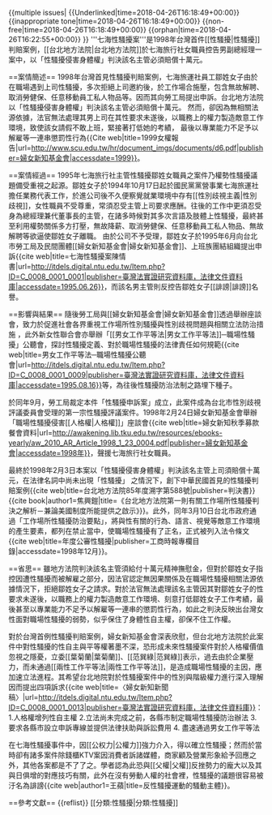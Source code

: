 {{multiple issues|
{{Underlinked|time=2018-04-26T16:18:49+00:00}}
{{inappropriate tone|time=2018-04-26T16:18:49+00:00}}
{{non-free|time=2018-04-26T16:18:49+00:00}}
{{orphan|time=2018-04-26T16:22:55+00:00}}
}}
'''七海性騷擾案'''是1998年台灣首件[[性騷擾|性騷擾]]判賠案例，[[台北地方法院|台北地方法院]]於七海旅行社女職員控告男副總經理一案中，以「性騷擾侵害身體權」判決該名主管必須賠償十萬元。

==案情簡述== 
1998年台灣首見性騷擾判賠案例，七海旅運社員工鄒姓女子由於在職場遇到上司性騷擾，多次拒絕上司邀約後，於工作場合施壓，包含無故解聘、取消勞健保、任意移動員工私人物品等。因而其向勞工局提出申訴。台北地方法院以「性騷擾侵害身體權」判決該名主管必須賠償十萬元。 然而，卻因為無相關法源依據，法官無法處理其男上司在其性要求未遂後，以職務上的權力製造敵意工作環境，致使該女請假不敢上班，緊接著打低她的考績， 最後以專業能力不足予以解雇等一連串懲罰性行為<ref>{{Cite web|title=1999女權報告|url=http://www.scu.edu.tw/hr/document_imgs/documents/d6.pdf|publisher=婦女新知基金會|accessdate=1999}}</ref>。

==案情經過==
1995年七海旅行社主管性騷擾鄒姓女職員之案件乃權勢性騷擾議題備受重視之起源。鄒姓女子於1994年10月17日起於國民黨黨營事業七海旅運社擔任業務代表工作，於進公司後不久便察覺就業環境中存有[[性別歧視主義|性別歧視]]，女性職員不受尊重，常須忍受主管上司要求應酬。往後的工作中更須忍受身為總經理兼代董事長的主管，在諸多時候對其多次言語及肢體上性騷擾，最終甚至利用權勢關係多方打壓，無故降薪、取消勞健保、任意移動員工私人物品、無故解聘等欲逼使鄒姓女子離職。
由於公司不予受理，鄒姓女子於1995年6月向台北市勞工局及民間團體[[婦女新知基金會|婦女新知基金會]]、上班族團結組織提出申訴<ref>{{cite web|title=七海性騷擾案陳情書|url=http://itdels.digital.ntu.edu.tw/Item.php?ID=C_0008_0001_0001|publisher=臺灣法實證研究資料庫，法律文件資料庫|accessdate=1995.06.26}}</ref>，而該名男主管則反控告鄒姓女子[[誹謗|誹謗]]名譽。

==影響與結果==
隨後勞工局與[[婦女新知基金會|婦女新知基金會]]透過舉辦座談會，致力於促進社會各界重視工作場所性別騷擾與性別歧視問題與相關立法防治措施 ，此外新女性聯合會亦舉辦「[[男女工作平等法|男女工作平等法]]─職場性騷擾」公聽會，探討性騷擾定義、對於職場性騷擾的法律責任如何規範<ref>{{cite web|title=男女工作平等法─職場性騷擾公聽會|url=http://itdels.digital.ntu.edu.tw/Item.php?ID=C_0008_0001_0009|publisher=臺灣法實證研究資料庫，法律文件資料庫|accessdate=1995.08.16}}</ref>等，為往後性騷擾防治法制之路埋下種子。

於同年9月，勞工局裁定本件「性騷擾申訴案」成立，此案件成為台北市性別歧視評議委員會受理的第一宗性騷擾評議案件。1998年2月24日婦女新知基金會舉辦「職場性騷擾侵害[[人格權|人格權]]」座談會<ref>{{cite web|title=婦女新知秋季募款餐會資料|url=http://awakening.lib.tku.edu.tw/resources/ebooks-yearly/aw_2010_AR_Article_1998_1_23_0004.pdf|publisher=婦女新知基金會|accessdate=1998年}}</ref>，聲援七海旅行社女職員。

最終於1998年2月3日本案以「性騷擾侵害身體權」判決該名主管上司須賠償十萬元，在法律名詞中尚未出現「性騷擾」 之情況下，創下中華民國首見的性騷擾判賠案例<ref>{{cite web|title=台北地方法院85年度溯字第588號|publisher=判決書}}</ref><ref>{{cite book|author1=焦興鎧|title=《台北地方法院第一則有關工作場所性騷擾判決之解析－兼論美國制度所能提供之啟示》}}</ref>。此外，同年3月10日台北市政府通過「工作場所性騷擾防治要點」，將與性有關的行為、語言、視覺等敵意工作環境的產生要素，都列在禁止當中，使職場性騷擾有了正名，正式被列入法令條文<ref>{{cite web|title=年度公審性騷擾|publisher=工商時報專欄目錄|accessdate=1998年12月}}</ref>。

==省思==
雖地方法院判決該名主管須給付十萬元精神撫慰金，但對於鄒姓女子指控因遭性騷擾而被解雇之部分，因法官認定無因果關係及在職場性騷擾相關法源依據情況下，拒絕鄒姓女子之請求。對於法官無法處理該名主管因其對鄒姓女子的性要求未遂後，以職務上的權力製造敵意工作環境、刻意打低鄒姓女子工作考績，最後甚至以專業能力不足予以解雇等一連串的懲罰性行為，如此之判決反映出台灣女性面對職場性騷擾的弱勢，似乎保住了身體性自主權，卻保不住工作權。
 
對於台灣首例性騷擾判賠案例，婦女新知基金會深表欣慰，但台北地方法院於此案件中對性騷擾的性自主與平等權著墨不深，恐形成未來性騷擾案件對於人格權價值忽視之隱憂，立委[[葉菊蘭|葉菊蘭]]、[[范巽綠|范巽綠]]表示，過去由於企業壓力，而未通過[[兩性工作平等法|兩性工作平等法]]，是造成職場性騷擾的主因，應加速立法進程。其希望台北地院對於性騷擾案件中的性別與階級權力進行深入理解因而提出四項訴求<ref>{{cite web|title=〈婦女新知新聞稿〉|url=http://itdels.digital.ntu.edu.tw/Item.php?ID=C_0008_0001_0013|publisher=臺灣法實證研究資料庫，法律文件資料庫}}</ref>：
1.人格權增列性自主權 
2.立法尚未完成之前，各縣市制定職場性騷擾防治辦法 
3. 要求各縣市設立申訴專線並提供法律扶助與訴訟費用 
4. 盡速通過男女工作平等法

在七海性騷擾事件中，因[[公权力|公權力]]強力介入，得以確立性騷擾；然而於當時卻有諸多案件除錢櫃KTV案因消費者訴諸媒體，商家顧及營業形象給予回應之外，其他各案都是不了了之。學者認為此恐與[[父權|父權]]反挫勢力的龐大以及其與日俱增的對應技巧有關，此外在沒有勞動人權的社會裡，性騷擾的議題很容易被汙名為誹謗<ref>{{cite web|author1=王蘋|title=反性騷擾運動的騷動主體}}</ref>。

==參考文獻==
{{reflist}}
[[分類:性騷擾|分類:性騷擾]]